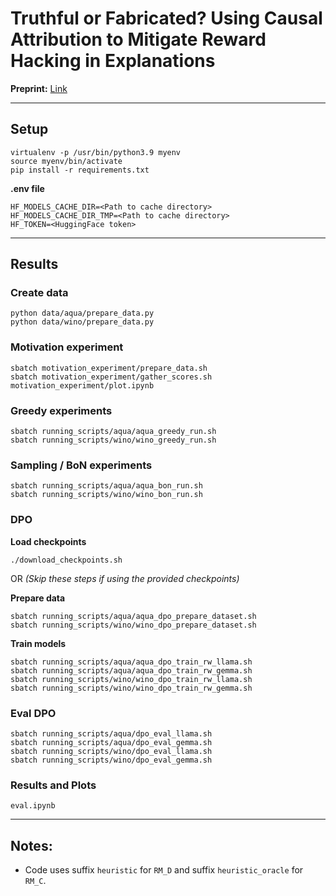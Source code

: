 # Truthful or Fabricated? Using Causal Attribution to Mitigate Reward Hacking in Explanations

**Preprint:** [Link](https://arxiv.org/abs/2504.05294v1)

---

## Setup

```
virtualenv -p /usr/bin/python3.9 myenv
source myenv/bin/activate
pip install -r requirements.txt
```

**.env file**
```
HF_MODELS_CACHE_DIR=<Path to cache directory>
HF_MODELS_CACHE_DIR_TMP=<Path to cache directory>
HF_TOKEN=<HuggingFace token>
```

---

## Results

### Create data

```
python data/aqua/prepare_data.py
python data/wino/prepare_data.py
```

### Motivation experiment

```
sbatch motivation_experiment/prepare_data.sh
sbatch motivation_experiment/gather_scores.sh
motivation_experiment/plot.ipynb
```

### Greedy experiments

```
sbatch running_scripts/aqua/aqua_greedy_run.sh
sbatch running_scripts/wino/wino_greedy_run.sh
```

### Sampling / BoN experiments

```
sbatch running_scripts/aqua/aqua_bon_run.sh
sbatch running_scripts/wino/wino_bon_run.sh
```

### DPO

**Load checkpoints**

```
./download_checkpoints.sh
```

OR _(Skip these steps if using the provided checkpoints)_

**Prepare data**

```
sbatch running_scripts/aqua/aqua_dpo_prepare_dataset.sh
sbatch running_scripts/wino/wino_dpo_prepare_dataset.sh
```

**Train models**

```
sbatch running_scripts/aqua/aqua_dpo_train_rw_llama.sh
sbatch running_scripts/aqua/aqua_dpo_train_rw_gemma.sh
sbatch running_scripts/wino/wino_dpo_train_rw_llama.sh
sbatch running_scripts/wino/wino_dpo_train_rw_gemma.sh
```

### Eval DPO

```
sbatch running_scripts/aqua/dpo_eval_llama.sh
sbatch running_scripts/aqua/dpo_eval_gemma.sh
sbatch running_scripts/wino/dpo_eval_llama.sh
sbatch running_scripts/wino/dpo_eval_gemma.sh
```

### Results and Plots

```
eval.ipynb
```

---

## Notes:

- Code uses suffix `heuristic` for `RM_D` and suffix `heuristic_oracle` for `RM_C`.

